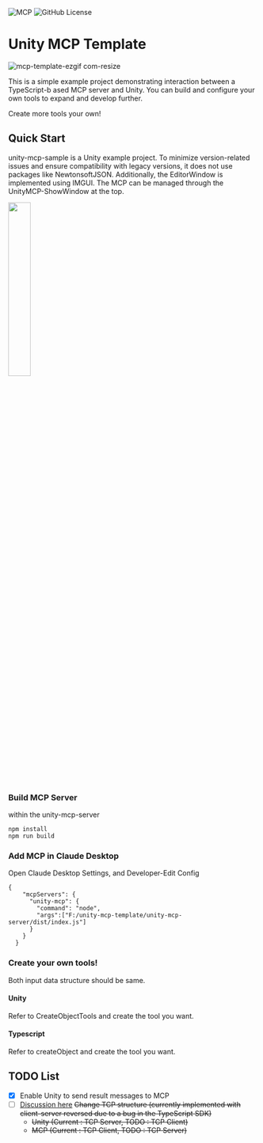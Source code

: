 ![](https://badge.mcpx.dev 'MCP') ![GitHub License](https://img.shields.io/github/license/dunward/unity-mcp-template)
# Unity MCP Template
![mcp-template-ezgif com-resize](https://github.com/user-attachments/assets/eb51b904-3301-4c88-9f7d-8ca3333024f3)

This is a simple example project demonstrating interaction between a TypeScript-b
ased MCP server and Unity. You can build and configure your own tools to expand and develop further.

Create more tools your own!

## Quick Start
unity-mcp-sample is a Unity example project. To minimize version-related issues and ensure compatibility with legacy versions, it does not use packages like NewtonsoftJSON. Additionally, the EditorWindow is implemented using IMGUI. The MCP can be managed through the UnityMCP-ShowWindow at the top.

<img src="https://github.com/user-attachments/assets/48a247b6-29ac-466a-ac7a-afdad377a84f" width=30%, height=30%>

### Build MCP Server
within the unity-mcp-server
```
npm install
npm run build
```

### Add MCP in Claude Desktop
Open Claude Desktop Settings, and Developer-Edit Config
```
{
    "mcpServers": {
      "unity-mcp": {
        "command": "node",
        "args":["F:/unity-mcp-template/unity-mcp-server/dist/index.js"]
      }
    }
  }
```

### Create your own tools!
Both input data structure should be same.
#### Unity
Refer to CreateObjectTools and create the tool you want.

#### Typescript
Refer to createObject and create the tool you want.

## TODO List
- [x] Enable Unity to send result messages to MCP
- [ ] [Discussion here](https://github.com/dunward/unity-mcp-template/issues/1) ~~Change TCP structure (currently implemented with client-server reversed due to a bug in the TypeScript SDK)~~
  - ~~Unity (Current : TCP Server, TODO : TCP Client)~~
  - ~~MCP (Current : TCP Client, TODO : TCP Server)~~
  
